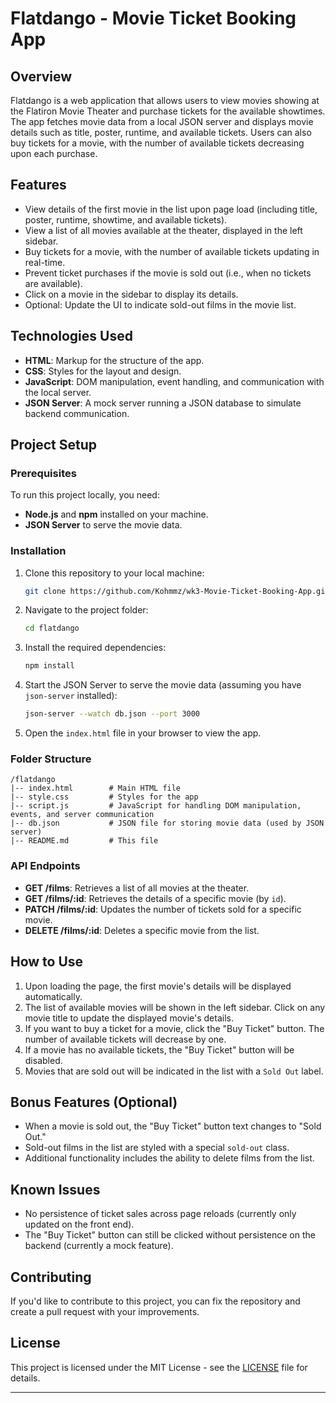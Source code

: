 # Flatdango - Movie Ticket Booking App

## Overview
Flatdango is a web application that allows users to view movies showing at the Flatiron Movie Theater and purchase tickets for the available showtimes. The app fetches movie data from a local JSON server and displays movie details such as title, poster, runtime, and available tickets. Users can also buy tickets for a movie, with the number of available tickets decreasing upon each purchase.

## Features
- View details of the first movie in the list upon page load (including title, poster, runtime, showtime, and available tickets).
- View a list of all movies available at the theater, displayed in the left sidebar.
- Buy tickets for a movie, with the number of available tickets updating in real-time.
- Prevent ticket purchases if the movie is sold out (i.e., when no tickets are available).
- Click on a movie in the sidebar to display its details.
- Optional: Update the UI to indicate sold-out films in the movie list.

## Technologies Used
- **HTML**: Markup for the structure of the app.
- **CSS**: Styles for the layout and design.
- **JavaScript**: DOM manipulation, event handling, and communication with the local server.
- **JSON Server**: A mock server running a JSON database to simulate backend communication.

## Project Setup

### Prerequisites
To run this project locally, you need:
- **Node.js** and **npm** installed on your machine.
- **JSON Server** to serve the movie data.

### Installation

1. Clone this repository to your local machine:
   ```bash
   git clone https://github.com/Kohmmz/wk3-Movie-Ticket-Booking-App.git
   ```

2. Navigate to the project folder:
   ```bash
   cd flatdango
   ```

3. Install the required dependencies:
   ```bash
   npm install
   ```

4. Start the JSON Server to serve the movie data (assuming you have `json-server` installed):
   ```bash
   json-server --watch db.json --port 3000
   ```

5. Open the `index.html` file in your browser to view the app.

### Folder Structure
```
/flatdango
|-- index.html        # Main HTML file
|-- style.css         # Styles for the app
|-- script.js         # JavaScript for handling DOM manipulation, events, and server communication
|-- db.json           # JSON file for storing movie data (used by JSON server)
|-- README.md         # This file
```

### API Endpoints
- **GET /films**: Retrieves a list of all movies at the theater.
- **GET /films/:id**: Retrieves the details of a specific movie (by `id`).
- **PATCH /films/:id**: Updates the number of tickets sold for a specific movie.
- **DELETE /films/:id**: Deletes a specific movie from the list.

## How to Use
1. Upon loading the page, the first movie's details will be displayed automatically.
2. The list of available movies will be shown in the left sidebar. Click on any movie title to update the displayed movie's details.
3. If you want to buy a ticket for a movie, click the "Buy Ticket" button. The number of available tickets will decrease by one.
4. If a movie has no available tickets, the "Buy Ticket" button will be disabled.
5. Movies that are sold out will be indicated in the list with a `Sold Out` label.

## Bonus Features (Optional)
- When a movie is sold out, the "Buy Ticket" button text changes to "Sold Out."
- Sold-out films in the list are styled with a special `sold-out` class.
- Additional functionality includes the ability to delete films from the list.

## Known Issues
- No persistence of ticket sales across page reloads (currently only updated on the front end).
- The "Buy Ticket" button can still be clicked without persistence on the backend (currently a mock feature).

## Contributing
If you'd like to contribute to this project, you can fix the repository and create a pull request with your improvements.

## License
This project is licensed under the MIT License - see the [LICENSE](LICENSE) file for details.

---



